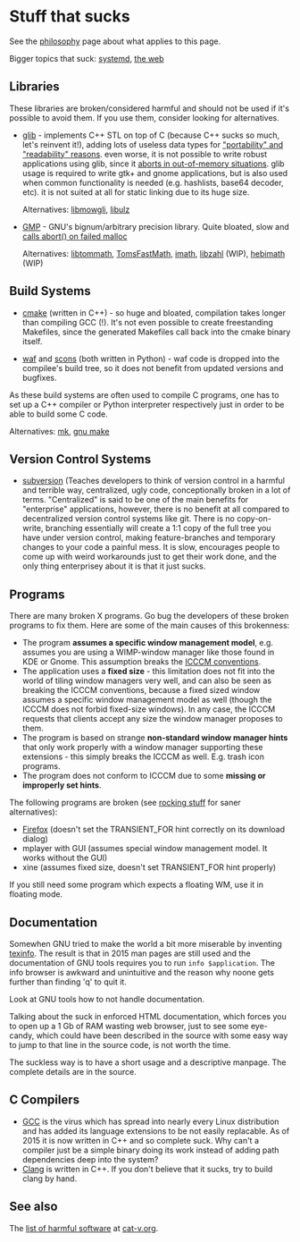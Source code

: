 Stuff that sucks
================
See the [philosophy](http://suckless.org/philosophy) page about what
applies to this page.

Bigger topics that suck:
[systemd](http://suckless.org/sucks/systemd), [the
web](http://suckless.org/sucks/web)

Libraries
---------
These libraries are broken/considered harmful and should not be used if it's
possible to avoid them. If you use them, consider looking for alternatives.

* [glib][1] - implements C++ STL on top of C (because C++ sucks so much, let's
  reinvent it!), adding lots of useless data types for
  ["portability" and "readability" reasons][2].
  even worse, it is not possible to write robust applications using glib,
  since it [aborts in out-of-memory situations][8].
  glib usage is required to write gtk+ and gnome applications, but is also used
  when common functionality is needed (e.g. hashlists, base64 decoder, etc).
  it is not suited at all for static linking due to its huge size.

  Alternatives: [libmowgli][9], [libulz][10]

* [GMP][3] - GNU's bignum/arbitrary precision library. Quite bloated, slow and
  [calls abort() on failed malloc][4]

  Alternatives: [libtommath][5], [TomsFastMath][6], [imath][7], [libzahl][11] (WIP), [hebimath][12] (WIP)


[1]: http://library.gnome.org/devel/glib/
[2]: http://library.gnome.org/devel/glib/unstable/glib-Basic-Types.html (glib Basic Types)
[3]: http://gmplib.org/ (The GNU Multiple Precision Arithmetic Library)
[4]: https://gmplib.org/repo/gmp/file/tip/memory.c#l105 "GMP calls abort() on failed malloc()"
[5]: http://www.libtom.org/LibTomMath/
[6]: http://www.libtom.org/TomsFastMath/
[7]: https://github.com/creachadair/imath
[8]: https://bugzilla.gnome.org/show_bug.cgi?id=674446
[9]: https://github.com/atheme/libmowgli-2
[10]: https://github.com/rofl0r/libulz
[11]: http://libs.suckless.org/libzahl
[12]: https://github.com/suiginsoft/hebimath

Build Systems
-------------

* [cmake][13] (written in C++) - so huge and bloated, compilation takes longer
  than compiling GCC (!).
  It's not even possible to create freestanding Makefiles, since the generated
  Makefiles call back into the cmake binary itself.

* [waf][14] and [scons][15] (both written in Python) - waf code is dropped
  into the compilee's build tree, so it does not benefit from updated versions
  and bugfixes.

As these build systems are often used to compile C programs, one has to set up a
C++ compiler or Python interpreter respectively just in order to be able to build
some C code.

Alternatives: [mk][16], [gnu make][17]

[13]: http://www.cmake.org/
[14]: https://code.google.com/p/waf/
[15]: http://www.scons.org/
[16]: http://doc.cat-v.org/plan_9/4th_edition/papers/mk
[17]: https://www.gnu.org/software/make/

Version Control Systems
-----------------------
* [subversion][18] (Teaches developers to think of version control in a harmful
  and terrible way, centralized, ugly code, conceptionally broken in a lot of
  terms. "Centralized" is said to be one of the main benefits for "enterprise"
  applications, however, there is no benefit at all compared to decentralized
  version control systems like git. There is no copy-on-write, branching
  essentially will create a 1:1 copy of the full tree you have under version
  control, making feature-branches and temporary changes to your code a painful
  mess. It is slow, encourages people to come up with weird workarounds just to
  get their work done, and the only thing enterprisey about it is that it just
  sucks.

[18]: https://subversion.apache.org/

Programs
--------
There are many broken X programs. Go bug the developers of these broken
programs to fix them. Here are some of the main causes of this brokenness:

* The program **assumes a specific window management model**, e.g.
  assumes you are using a WIMP-window manager like those
  found in KDE or Gnome. This assumption breaks the
  [ICCCM conventions][icccm].
* The application uses a **fixed size** - this limitation does not fit
  into the world of tiling window managers very well, and can also be
  seen as breaking the ICCCM conventions, because a fixed sized window
  assumes a specific window management model as well (though the ICCCM
  does not forbid fixed-size windows). In any case, the ICCCM requests
  that clients accept any size the window manager proposes to them.
* The program is based on strange **non-standard window manager
  hints** that only work properly with a window manager supporting these
  extensions - this simply breaks the ICCCM as well. E.g. trash icon
  programs.
* The program does not conform to ICCCM due to some **missing or
  improperly set hints**.

The following programs are broken (see [rocking stuff](/rocks) for saner alternatives):

* [Firefox](http://www.mozilla.org/products/firefox) (doesn't set the TRANSIENT\_FOR
  hint correctly on its download dialog)
* mplayer with GUI (assumes special window management model. It works without the GUI)
* xine (assumes fixed size, doesn't set TRANSIENT\_FOR hint properly)

If you still need some program which expects a floating WM, use it in
floating mode.

Documentation
-------------
Somewhen GNU tried to make the world a bit more miserable by inventing
[texinfo][texinfo]. The result is that in 2015 man pages are still used and
the documentation of GNU tools requires you to run `info $application`. The
info browser is awkward and unintuitive and the reason why noone gets further
than finding 'q' to quit it.

Look at GNU tools how to not handle documentation.

Talking about the suck in enforced HTML documentation, which forces you to open
up a 1 Gb of RAM wasting web browser, just to see some eye-candy, which could
have been described in the source with some easy way to jump to that line in
the source code, is not worth the time.

The suckless way is to have a short usage and a descriptive manpage. The
complete details are in the source.

C Compilers
---------
* [GCC][gcc] is the virus which has spread into nearly every Linux
  distribution and has added its language extensions to be not easily
  replacable. As of 2015 it is now written in C++ and so complete suck. Why
  can't a compiler just be a simple binary doing its work instead of adding
  path dependencies deep into the system?
* [Clang][clang] is written in C++. If you don't believe that it sucks, try to
  build clang by hand.

See also
--------

The [list of harmful software](http://harmful.cat-v.org/software/) at [cat-v.org](http://cat-v.org).

[aterm-ml-post]: http://lists.suckless.org/dev/1102/7141.html
[st]:     http://st.suckless.org/
[uuterm]: http://etalabs.net/uuterm.html
[icccm]:  http://tronche.com/gui/x/icccm/
[texinfo]: https://www.gnu.org/software/texinfo/
[gcc]:    http://gcc.gnu.org/
[clang]:  http://clang.llvm.org/

